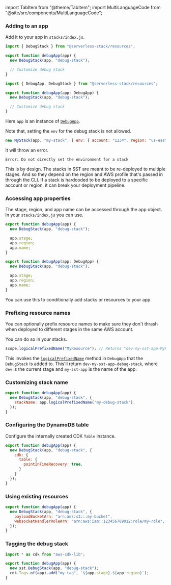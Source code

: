 import TabItem from "@theme/TabItem";
import MultiLanguageCode from "@site/src/components/MultiLanguageCode";

### Adding to an app

Add it to your app in `stacks/index.js`.

<MultiLanguageCode>
<TabItem value="js">

```js
import { DebugStack } from "@serverless-stack/resources";

export function debugApp(app) {
  new DebugStack(app, "debug-stack");

  // Customize debug stack
}
```

</TabItem>
<TabItem value="ts">

```ts
import { DebugApp, DebugStack } from "@serverless-stack/resources";

export function debugApp(app: DebugApp) {
  new DebugStack(app, "debug-stack");

  // Customize debug stack
}
```

</TabItem>
</MultiLanguageCode>

Here `app` is an instance of [`DebugApp`](DebugApp.md).

Note that, setting the `env` for the debug stack is not allowed.

```js
new MyStack(app, "my-stack", { env: { account: "1234", region: "us-east-1" } });
```

It will throw an error.

```
Error: Do not directly set the environment for a stack
```

This is by design. The stacks in SST are meant to be re-deployed to multiple stages. And so they depend on the region and AWS profile that's passed in through the CLI. If a stack is hardcoded to be deployed to a specific account or region, it can break your deployment pipeline.

### Accessing app properties

The stage, region, and app name can be accessed through the app object. In your `stacks/index.js` you can use.

<MultiLanguageCode>
<TabItem value="js">

```js
export function debugApp(app) {
  new DebugStack(app, "debug-stack");

  app.stage;
  app.region;
  app.name;
}
```

</TabItem>
<TabItem value="ts">

```ts
export function debugApp(app: DebugApp) {
  new DebugStack(app, "debug-stack");

  app.stage;
  app.region;
  app.name;
}
```

</TabItem>
</MultiLanguageCode>

You can use this to conditionally add stacks or resources to your app.

### Prefixing resource names

You can optionally prefix resource names to make sure they don't thrash when deployed to different stages in the same AWS account.

You can do so in your stacks.

```js
scope.logicalPrefixedName("MyResource"); // Returns "dev-my-sst-app-MyResource"
```

This invokes the [`logicalPrefixedName`](DebugApp.md#logicalprefixedname) method in `DebugApp` that the `DebugStack` is added to. This'll return `dev-my-sst-app-debug-stack`, where `dev` is the current stage and `my-sst-app` is the name of the app.

### Customizing stack name

```js
export function debugApp(app) {
  new DebugStack(app, "debug-stack", {
    stackName: app.logicalPrefixedName("my-debug-stack"),
  });
}
```

### Configuring the DynamoDB table

Configure the internally created CDK `Table` instance.

```js
export function debugApp(app) {
  new DebugStack(app, "debug-stack", {
    cdk: {
      table: {
        pointInTimeRecovery: true,
      }
    }
  });
}
```

### Using existing resources

```js
export function debugApp(app) {
  new DebugStack(app, "debug-stack", {
    payloadBucketArn: "arn:aws:s3:::my-bucket",
    websocketHandlerRoleArn: "arn:aws:iam::123456789012:role/my-role",
  });
}
```

### Tagging the debug stack

```js
import * as cdk from "aws-cdk-lib";

export function debugApp(app) {
  new sst.DebugStack(app, "debug-stack");
  cdk.Tags.of(app).add("my-tag", `${app.stage}-${app.region}`);
}
```
